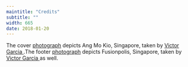 ```yaml
---
maintitle: "Credits"
subtitle: ""
width: 665
date: 2018-01-20
---
```


The cover <a target="_blank" href="https://unsplash.com/photos/AmpgDR9nUy4">photograph</a> depicts Ang Mo Kio, Singapore, taken by <a target="_blank" href="https://unsplash.com/@victor_g">Victor Garcia
</a>.The footer <a target="_blank" href="https://unsplash.com/photos/8sDsVsXZMFk">photograph<a/> depicts Fusionpolis, Singapore, taken by <a target="_blank" href="https://unsplash.com/@victor_g">Victor Garcia
</a> as well.
